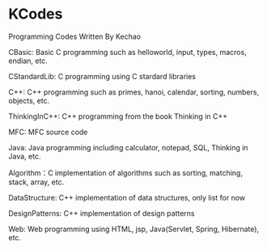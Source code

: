 # KCodes
Programming Codes Written By Kechao

CBasic: Basic C programming such as helloworld, input, types, macros, endian, etc.

CStandardLib: C programming using C stardard libraries

C++: C++ programming such as primes, hanoi, calendar, sorting, numbers, objects, etc.

ThinkingInC++: C++ programming from the book Thinking in C++

MFC: MFC source code

Java: Java programming including calculator, notepad, SQL, Thinking in Java, etc.

Algorithm：C implementation of algorithms such as sorting, matching, stack, array, etc.

DataStructure: C++ implementation of data structures, only list for now

DesignPatterns: C++ implementation of design patterns

Web: Web programming using HTML, jsp, Java(Servlet, Spring, Hibernate), etc. 

